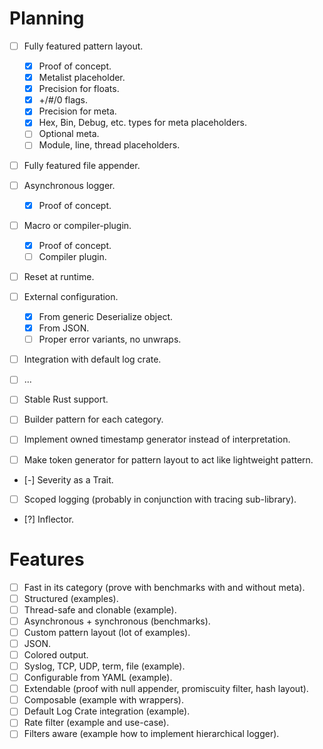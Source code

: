 # Planning
- [ ] Fully featured pattern layout.
  - [x] Proof of concept.
  - [x] Metalist placeholder.
  - [x] Precision for floats.
  - [x] +/#/0 flags.
  - [x] Precision for meta.
  - [x] Hex, Bin, Debug, etc. types for meta placeholders.
  - [ ] Optional meta.
  - [ ] Module, line, thread placeholders.  
- [ ] Fully featured file appender.
- [ ] Asynchronous logger.
  - [x] Proof of concept.
- [ ] Macro or compiler-plugin.
  - [x] Proof of concept.
  - [ ] Compiler plugin.
- [ ] Reset at runtime.
- [ ] External configuration.
  - [x] From generic Deserialize object.
  - [x] From JSON.
  - [ ] Proper error variants, no unwraps.
- [ ] Integration with default log crate.
- [ ] ...
- [ ] Stable Rust support.
- [ ] Builder pattern for each category.

- [ ] Implement owned timestamp generator instead of interpretation.
- [ ] Make token generator for pattern layout to act like lightweight pattern.
- [-] Severity as a Trait.
- [ ] Scoped logging (probably in conjunction with tracing sub-library).
- [?] Inflector.

# Features
- [ ] Fast in its category (prove with benchmarks with and without meta).
- [ ] Structured (examples).
- [ ] Thread-safe and clonable (example).
- [ ] Asynchronous + synchronous (benchmarks).
- [ ] Custom pattern layout (lot of examples).
- [ ] JSON.
- [ ] Colored output.
- [ ] Syslog, TCP, UDP, term, file (example).
- [ ] Configurable from YAML (example).
- [ ] Extendable (proof with null appender, promiscuity filter, hash layout).
- [ ] Composable (example with wrappers).
- [ ] Default Log Crate integration (example).
- [ ] Rate filter (example and use-case).
- [ ] Filters aware (example how to implement hierarchical logger).
